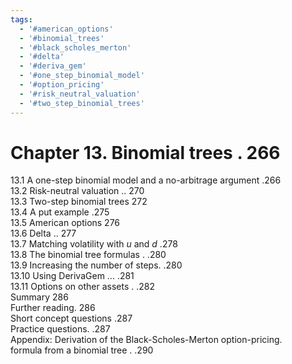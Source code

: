 ```yaml
---
tags:
  - '#american_options'
  - '#binomial_trees'
  - '#black_scholes_merton'
  - '#delta'
  - '#deriva_gem'
  - '#one_step_binomial_model'
  - '#option_pricing'
  - '#risk_neutral_valuation'
  - '#two_step_binomial_trees'
---
```

# Chapter 13. Binomial trees . 266  

13.1 A one-step binomial model and a no-arbitrage argument .266   
13.2 Risk-neutral valuation .. 270   
13.3 Two-step binomial trees 272   
13.4 A put example .275   
13.5 American options 276   
13.6 Delta .. 277   
13.7 Matching volatility with $u$ and $d$ .278   
13.8 The binomial tree formulas . .280   
13.9 Increasing the number of steps. .280   
13.10 Using DerivaGem ... .281   
13.11 Options on other assets . .282   
Summary 286   
Further reading. 286   
Short concept questions .287   
Practice questions. .287   
Appendix: Derivation of the Black-Scholes-Merton option-pricing.   
formula from a binomial tree . .290  
